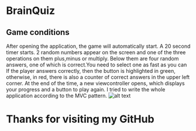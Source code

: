 #  BrainQuiz

## Game conditions
After opening the application, the game will automatically start.
A 20 second timer starts. 2 random numbers appear on the screen and one of the three operations on them plus,minus or multiply.
Below them are four random answers, one of which is correct.You need to select one as fast as you can
If the player answers correctly, then the button is highlighted in green, otherwise, in red, there is also a counter of correct answers in the upper left corner.
At the end of the time, a new viewcontroller opens, which displays your progress and a button to play again.
I tried to write the whole application according to the MVC pattern. 
![alt text](https://ibb.co/gv6jvpj.png)
# Thanks for visiting my GitHub

